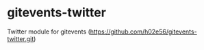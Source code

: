 gitevents-twitter
=====
Twitter module for gitevents (https://github.com/h02e56/gitevents-twitter.git)
